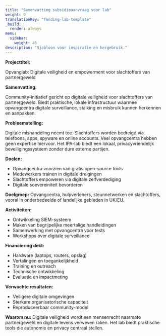 ```yaml
---
title: "Samenvatting subsidieaanvraag voor lab"
weight: 9
translationKey: "funding-lab-template"
_build:
  render: always
menu:
  sidebar:
    weight: 45
description: "Sjabloon voor inspiratie en hergebruik."
---
```


**Projecttitel:**

Opvanglab: Digitale veiligheid en empowerment voor slachtoffers van partnergeweld

**Samenvatting:**

Community-initiatief gericht op digitale veiligheid voor slachtoffers van partnergeweld. Biedt praktische, lokale infrastructuur waarmee opvangcentra digitale surveillance, stalking en misbruik kunnen herkennen en aanpakken.

**Probleemstelling:**

Digitale mishandeling neemt toe. Slachtoffers worden bedreigd via telefoons, apps, spyware en online accounts. Veel opvangcentra hebben geen expertise hiervoor. Het IPA-lab biedt een lokaal, privacyvriendelijk beveiligingssysteem zonder dure externe partijen.

**Doelen:**

* Opvangcentra voorzien van gratis open-source tools
* Medewerkers trainen in digitale dreigingen
* Slachtoffers empoweren via digitale zelfverdediging
* Digitale soevereiniteit bevorderen

**Doelgroep:** Opvangcentra, hulpverleners, steunnetwerken en slachtoffers, vooral in onderbedeelde of landelijke gebieden in UK/EU.

**Activiteiten:**

* Ontwikkeling SIEM-systeem
* Maken van begrijpelijke meertalige handleidingen
* Samenwerking met opvangcentra voor tests
* Workshops over digitale surveillance

**Financiering dekt:**

* Hardware (laptops, routers, opslag)
* Vertalingen en toegankelijkheid
* Training en outreach
* Technische ontwikkeling
* Evaluatie en impactmeting

**Verwachte resultaten:**

* Veiligere digitale omgevingen
* Sterkere organisatorische capaciteit
* Reproduceerbaar community-model

**Waarom nu:** Digitale veiligheid wordt een mensenrecht naarmate partnergeweld en digitale levens verweven raken. Het lab biedt praktische tools die autonomie en privacy centraal stellen.
